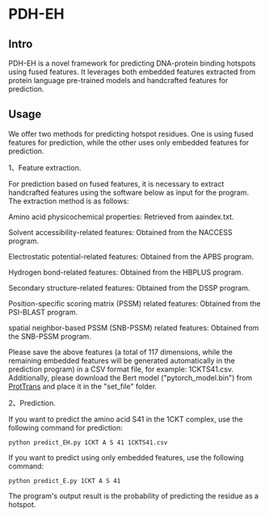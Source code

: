 # PDH-EH

Intro
-
PDH-EH is a novel framework for predicting DNA-protein binding hotspots using fused features. It leverages both embedded features extracted from protein language pre-trained models and handcrafted features for prediction.

Usage
-
We offer two methods for predicting hotspot residues. One is using fused features for prediction, while the other uses only embedded features for prediction.

1、Feature extraction.

For prediction based on fused features, it is necessary to extract handcrafted features using the software below as input for the program. The extraction method is as follows:

Amino acid physicochemical properties: Retrieved from aaindex.txt.

Solvent accessibility-related features: Obtained from the NACCESS program.

Electrostatic potential-related features: Obtained from the APBS program.

Hydrogen bond-related features: Obtained from the HBPLUS program.

Secondary structure-related features: Obtained from the DSSP program.

Position-specific scoring matrix (PSSM) related features: Obtained from the PSI-BLAST program.

spatial neighbor-based PSSM (SNB-PSSM) related features: Obtained from the SNB-PSSM program.

Please save the above features (a total of 117 dimensions, while the remaining embedded features will be generated automatically in the prediction program) in a CSV format file, for example: 1CKTS41.csv. Additionally, please download the Bert model ("pytorch_model.bin") from [ProtTrans](https://huggingface.co/Rostlab) and place it in the "set_file" folder.

2、Prediction.

If you want to predict the amino acid S41 in the 1CKT complex, use the following command for prediction:
```
python predict_EH.py 1CKT A S 41 1CKTS41.csv
```

If you want to predict using only embedded features, use the following command:
```
python predict_E.py 1CKT A S 41 
```
The program's output result is the probability of predicting the residue as a hotspot.
